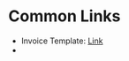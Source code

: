# Common Links

* Invoice Template: [Link](https://docs.google.com/spreadsheets/d/1aOuBARmKmmOWckKl0S9kS-SIPb_ol1_O1zro5BNmP6E/edit?usp=sharing)
* 